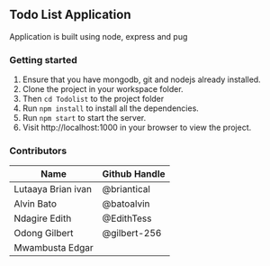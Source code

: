 ## Todo List Application

Application is built using node, express and pug

### Getting started

1. Ensure that you have mongodb, git and nodejs already installed.
2. Clone the project in your workspace folder.
3. Then `cd Todolist` to the project folder
4. Run `npm install` to install all the dependencies.
5. Run `npm start` to start the server.
6. Visit http://localhost:1000 in your browser to view the project.

### Contributors

| Name               | Github Handle |
| ------------------ | ------------- |
| Lutaaya Brian ivan | @briantical   |
| Alvin Bato         | @batoalvin    |
| Ndagire Edith      | @EdithTess    |
| Odong Gilbert      | @gilbert-256  |
| Mwambusta Edgar    |               |

